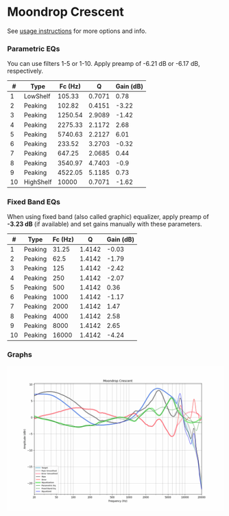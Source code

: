 # Moondrop Crescent
See [usage instructions](https://github.com/jaakkopasanen/AutoEq#usage) for more options and info.

### Parametric EQs
You can use filters 1-5 or 1-10. Apply preamp of -6.21 dB or -6.17 dB, respectively.

|   # | Type      |   Fc (Hz) |      Q |   Gain (dB) |
|-----|-----------|-----------|--------|-------------|
|   1 | LowShelf  |    105.33 | 0.7071 |        0.78 |
|   2 | Peaking   |    102.82 | 0.4151 |       -3.22 |
|   3 | Peaking   |   1250.54 | 2.9089 |       -1.42 |
|   4 | Peaking   |   2275.33 | 2.1172 |        2.68 |
|   5 | Peaking   |   5740.63 | 2.2127 |        6.01 |
|   6 | Peaking   |    233.52 | 3.2703 |       -0.32 |
|   7 | Peaking   |    647.25 | 2.0685 |        0.44 |
|   8 | Peaking   |   3540.97 | 4.7403 |       -0.9  |
|   9 | Peaking   |   4522.05 | 5.1185 |        0.73 |
|  10 | HighShelf |  10000    | 0.7071 |       -1.62 |

### Fixed Band EQs
When using fixed band (also called graphic) equalizer, apply preamp of **-3.23 dB** (if available) and set gains manually with these parameters.

|   # | Type    |   Fc (Hz) |      Q |   Gain (dB) |
|-----|---------|-----------|--------|-------------|
|   1 | Peaking |     31.25 | 1.4142 |       -0.03 |
|   2 | Peaking |     62.5  | 1.4142 |       -1.79 |
|   3 | Peaking |    125    | 1.4142 |       -2.42 |
|   4 | Peaking |    250    | 1.4142 |       -2.07 |
|   5 | Peaking |    500    | 1.4142 |        0.36 |
|   6 | Peaking |   1000    | 1.4142 |       -1.17 |
|   7 | Peaking |   2000    | 1.4142 |        1.47 |
|   8 | Peaking |   4000    | 1.4142 |        2.58 |
|   9 | Peaking |   8000    | 1.4142 |        2.65 |
|  10 | Peaking |  16000    | 1.4142 |       -4.24 |

### Graphs
![](./Moondrop%20Crescent.png)
